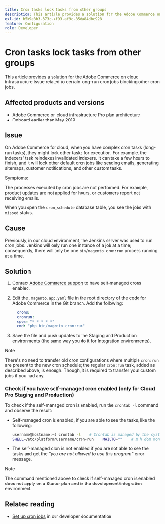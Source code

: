 ```yaml
---
title: Cron tasks lock tasks from other groups
description: This article provides a solution for the Adobe Commerce on cloud infrastructure issue related to certain long-run cron jobs blocking other cron jobs.
exl-id: b5b9e8b3-373c-4f93-af9c-85da84dbc928
feature: Configuration
role: Developer
---
```

# Cron tasks lock tasks from other groups

This article provides a solution for the Adobe Commerce on cloud infrastructure issue related to certain long-run cron jobs blocking other cron jobs.

## Affected products and versions

* Adobe Commerce on cloud infrastructure Pro plan architecture
* Onboard earlier than May 2019

## Issue

On Adobe Commerce for cloud, when you have complex cron tasks (long-run tasks), they might lock other tasks for execution. For example, the indexers' task reindexes invalidated indexers. It can take a few hours to finish, and it will lock other default cron jobs like sending emails, generating sitemaps, customer notifications, and other custom tasks.

<u>Symptoms</u>:

The processes executed by cron jobs are not performed. For example, product updates are not applied for hours, or customers report not receiving emails.

When you open the `cron_schedule` database table, you see the jobs with `missed` status.

## Cause

Previously, in our cloud environment, the Jenkins server was used to run cron jobs. Jenkins will only run one instance of a job at a time; consequently, there will only be one `bin/magento cron:run` process running at a time.

## Solution

1. Contact [Adobe Commerce support](/help/help-center-guide/help-center/magento-help-center-user-guide.md#submit-ticket) to have self-managed crons enabled.
1. Edit the `.magento.app.yaml` file in the root directory of the code for Adobe Commerce in the Git branch. Add the following:

   ```yaml
     crons:
     cronrun:
     spec: "* * * * *"
     cmd: "php bin/magento cron:run"
   ```

1. Save the file and push updates to the Staging and Production environments (the same way you do it for Integration environments).

>[!NOTE]
>
>There's no need to transfer old cron configurations where multiple `cron:run` are present to the new cron schedule; the regular `cron:run` task, added as described above, is enough. Though, it is required to transfer your custom jobs if you had any.

### Check if you have self-managed cron enabled (only for Cloud Pro Staging and Production)

To check if the self-managed cron is enabled, run the `crontab -l` command and observe the result:

* Self-managed cron is enabled, if you are able to see the tasks, like the following:

    ```bash
    username@hostname:~$ crontab -l    # Crontab is managed by the system, attempts to edit it directly will fail.
    SHELL=/etc/platform/username/cron-run    MAILTO=""    # m h dom mon dow job_name    * * * * * cronrun
    ```

* The self-managed cron is not enabled if you are not able to see the tasks and get the *"you are not allowed to use this program"* error message.

>[!NOTE]
>
>The command mentioned above to check if self-managed cron is enabled does not apply on a Starter plan and in the development/integration environment.

## Related reading

* [Set up cron jobs](https://devdocs.magento.com/guides/v2.3/cloud/configure/setup-cron-jobs.html) in our developer documentation
